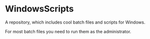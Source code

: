 # WindowsScripts

A repository, which includes cool batch files and scripts for Windows.

For most batch files you need to run them as the administrator.

